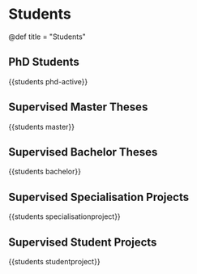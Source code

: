 # Students

@def title = "Students"

## PhD Students
{{students phd-active}}

## Supervised Master Theses
{{students master}}

## Supervised Bachelor Theses
{{students bachelor}}

## Supervised Specialisation Projects
{{students specialisationproject}}

## Supervised Student Projects
{{students studentproject}}
